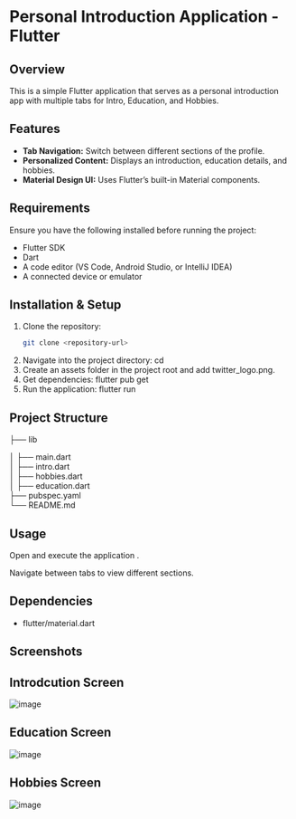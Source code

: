 # Personal Introduction Application - Flutter

## Overview
This is a simple Flutter application that serves as a personal introduction app with multiple tabs for Intro, Education, and Hobbies.

## Features
- **Tab Navigation:** Switch between different sections of the profile.
- **Personalized Content:** Displays an introduction, education details, and hobbies.
- **Material Design UI:** Uses Flutter’s built-in Material components.

## Requirements
Ensure you have the following installed before running the project:
- Flutter SDK  
- Dart  
- A code editor (VS Code, Android Studio, or IntelliJ IDEA)  
- A connected device or emulator  

## Installation & Setup
1. Clone the repository:  
   ```sh
   git clone <repository-url>
2. Navigate into the project directory:
   cd <project-folder>
3. Create an assets folder in the project root and add twitter_logo.png.
4. Get dependencies:
   flutter pub get
5. Run the application:
   flutter run

## Project Structure
├── lib

│   ├── main.dart        
│    ├── intro.dart    
│    ├── hobbies.dart  
│    ├── education.dart    
├── pubspec.yaml         
└── README.md            

## Usage
Open and execute the application .

Navigate between tabs to view different sections.


## Dependencies
- flutter/material.dart


## Screenshots
## Introdcution Screen
![image](https://github.com/user-attachments/assets/99f7d78f-b374-4354-a6d3-0d14d3549106)

## Education Screen
![image](https://github.com/user-attachments/assets/cedc56b8-1436-4459-8918-06b201084b75)

## Hobbies Screen
![image](https://github.com/user-attachments/assets/6a91c4f5-a202-4d30-b51c-24338035570f)




